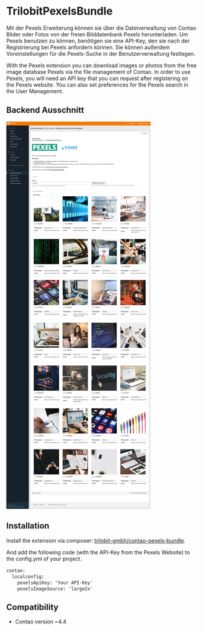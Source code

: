 TrilobitPexelsBundle
==============================================

Mit der Pexels Erweiterung können sie über die Dateiverwaltung von Contao Bilder oder Fotos von der freien Bilddatenbank Pexels herunterladen. Um Pexels benutzen zu können, benötigen sie eine API-Key, den sie nach der Registrierung bei Pexels anfordern können. Sie können außerdem Voreinstellungen für die Pexels-Suche in der Benutzerverwaltung festlegen.


With the Pexels extension you can download images or photos from the free image database Pexels via the file management of Contao. In order to use Pexels, you will need an API key that you can request after registering on the Pexels website. You can also set preferences for the Pexels search in the User Management.


Backend Ausschnitt
------------

![Backend Ausschnitt](docs/images/contao-pexels-bundle.png?raw=true "TrilobitPexelsBundle")


Installation
------------

Install the extension via composer: [trilobit-gmbh/contao-pexels-bundle](https://packagist.org/packages/trilobit-gmbh/contao-pexels-bundle).

And add the following code (with the API-Key from the Pexels Website) to the config.yml of your project.

    contao:
      localconfig:
        pexelsApiKey: 'Your API-Key'
        pexelsImageSource: 'large2x'


Compatibility
-------------

- Contao version ~4.4

